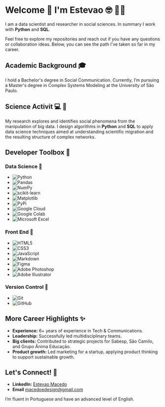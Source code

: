 # Welcome 👋 I'm Estevao 🤓 🏳️‍🌈 

I am a data scientist and researcher in social sciences. In summary I work with **Python** and **SQL**.

Feel free to explore my repositories and reach out if you have any questions or collaboration ideas. 
Below, you can see the path I've taken so far in my career.

## Academic Background 🎓 

I hold a Bachelor's degree in Social Communication. Currently, I’m pursuing a Master's degree in Complex Systems Modeling at the University of São Paulo.

## Science Activit 💻 🔬

My research explores and identifies social phenomena from the manipulation of big data. I design algorithms in **Python** and **SQL** to apply data science techniques aimed at understanding scientific migration and the resulting structure of complex networks.

## Developer Toolbox 🔧

### Data Science 🎲
- ![Python](https://img.shields.io/badge/python-3670A0?style=flat&logo=python&logoColor=ffdd54)
- ![Pandas](https://img.shields.io/badge/pandas-%23150458.svg?style=flat&logo=pandas&logoColor=white)
- ![NumPy](https://img.shields.io/badge/numpy-%23013243.svg?style=flat&logo=numpy&logoColor=white)
- ![scikit-learn](https://img.shields.io/badge/scikit--learn-%23F7931E.svg?style=flat&logo=scikit-learn&logoColor=white)
- ![Matplotlib](https://img.shields.io/badge/Matplotlib-%23ffffff.svg?style=flat&logo=Matplotlib&logoColor=black)
- ![PyPi](https://img.shields.io/badge/pypi-%23ececec.svg?style=flat&logo=pypi&logoColor=1f73b7)
- ![Google Cloud](https://img.shields.io/badge/GoogleCloud-%234285F4.svg?style=flat&logo=google-cloud&logoColor=white)
- ![Google Colab](https://img.shields.io/badge/Google%20Colab-%23F9A825.svg?style=flat&logo=googlecolab&logoColor=white)
- ![Microsoft Excel](https://img.shields.io/badge/Microsoft_Excel-217346?style=flat&logo=microsoft-excel&logoColor=white)

### Front End 🎨
- ![HTML5](https://img.shields.io/badge/html5-%23E34F26.svg?style=flat&logo=html5&logoColor=white)
- ![CSS3](https://img.shields.io/badge/css3-%231572B6.svg?style=flat&logo=css3&logoColor=white)
- ![JavaScript](https://img.shields.io/badge/javascript-%23323330.svg?style=flat&logo=javascript&logoColor=%23F7DF1E)
- ![Markdown](https://img.shields.io/badge/markdown-%23000000.svg?style=flat&logo=markdown&logoColor=white)
- ![Figma](https://img.shields.io/badge/figma-%23F24E1E.svg?style=flat&logo=figma&logoColor=white)
- ![Adobe Photoshop](https://img.shields.io/badge/adobe%20photoshop-%2331A8FF.svg?style=flat&logo=adobe%20photoshop&logoColor=white)
- ![Adobe Illustrator](https://img.shields.io/badge/adobe%20illustrator-%23FF9A00.svg?style=flat&logo=adobe%20illustrator&logoColor=white)

### Version Control 🌵
- ![Git](https://img.shields.io/badge/-Git-F05032?style=flat&logo=git&logoColor=white)
- ![GitHub](https://img.shields.io/badge/-GitHub-181717?style=flat&logo=github&logoColor=white)

## More Career Highlights ✨
- **Experience:** 6+ years of experience in Tech & Communications.
- **Leadership:** Successfully led multidisciplinary teams.
- **Big clients:** Contributed to strategic projects for Sabesp, São Camilo, and Grupo Ânima Educação.
- **Product growth:** Led marketing for a startup, applying product thinking to support sustainable growth.

## Let's Connect! 💬
- **LinkedIn:** [Estevao Macedo](https://www.linkedin.com/in/estevao-macedo/?locale=en_US)
- **Email** [macedoedesign@gmail.com](mailto:estevao.macedo@usp.br)

I’m fluent in Portuguese and have an advanced level of English.
